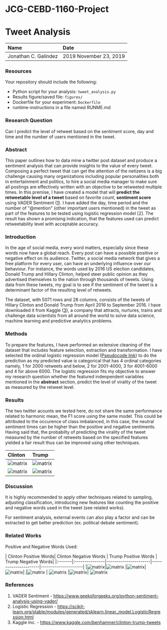# JCG-CEBD-1160-Project
# Tweet Analysis

| Name | Date |
|:-------|:---------------|
|Jonathan C. Galindez|2019 November 23, 2019|


### Resources
Your repository should include the following:

- Python script for your analysis: `tweet_analysis.py`
- Results figure/saved file:  `figures/`
- Dockerfile for your experiment: `Dockerfile`
- runtime-instructions in a file named RUNME.md

### Research Question

Can I predict the level of retweet based on the sentiment score, day and time and the number of users mentioned in the tweet. 

### Abstract

This paper outlines how to data mine a twitter post dataset and produce a sentiment analysis that can provide insights to the value of every tweet. Composing a perfect tweet that can get the attention of the netizens is a big challenge causing many organizations including popular personalities both in entertainment and politics, to hire a social media manager to make sure all postings are effectively written with an objective to be retweeted multiple times. In this premise, I have created a model that will **predict the retweetable level of a tweet** based on favorite count, **sentiment score** using VADER Sentiment ([1](https://www.geeksforgeeks.org/python-sentiment-analysis-using-vader/ "VADER Sentiment Link!")). I have added the day, time period and the number of "@mention" (other important users mentioned) in the tweet as part of the features to be tested using logistic regression model [2].  The result has shown a promising indication, that the features used can predict retweetability level with acceptable accuracy. 

### Introduction

In the age of social media, every word matters, especially since these words now have a global reach. Every post can have a possible positive or negative effect on its audience. Twitter, a social media network that gives a free platform for every user, can have an underlying influence over our behaviour. For instance, the words used by 2016 US election candidates, Donald Trump and Hillary Clinton, helped steer public opinion as they advertised themselves to the nation through thousands of tweets. Using data from these tweets, my goal is to see if the sentiment of the tweet is a determinant factor of the resulting level of retweets. 

The dataset, with 5071 rows and 28 columns, consists of the tweets of Hillary Clinton and Donald Trump from April 2016 to September 2016.  I have downloaded it from Kaggle ([3](https://www.kaggle.com/benhamner/clinton-trump-tweets "Kaggle Link!")), a company that attracts, nurtures, trains and challenge data scientists from all around the world to solve data science, machine learning and predictive analytics problems.

### Methods

To prepare the features, I have performed an extensive cleaning of the dataset that includes feature selection, extraction and transformation. I have selected the ordinal logistic regression model ([Pseudocode link](https://scikit-learn.org/stable/modules/generated/sklearn.linear_model.LogisticRegression.html "Logistic Regression Link!")) to do the prediction as my predicted value is categorical that has 4 ordinal categories namely, 1 for 2000 retweets and below, 2 for 2001-4000, 3 for 4001-6000 and 4 for above 6000. The logistic regression fits my objective to answer my research question whether the featured indenpendent variables mentioned in the **abstract** section, predict the level of virality of the tweet as measured by the retweet level.

### Results

The two twitter acounts we tested here, do not share the same performance related to harmonic mean, the F1 score using the same model. This could be attributed to the occurence of class imbalanced, in this case, the neutral sentiment times can be higher than the positive and negative sentiments. Having said that, the probabilty of predicting the virality of the  tweet measured by the number of retweets based on the specified features yielded a fair result thus can be improved using other techniques. 

| Clinton | Trump |
|:-------|:---------------|
|![matrix](./figures/clinton_confusion_matrix.png) |![matrix](./figures/trump_confusion_matrix.png)|
|![matrix](./figures/clinton_performance_report.PNG) |![matrix](./figures/trump_performance_report.PNG)|

### Discussion

It is highly recommended to apply other techniques related to sampling, adjusting classification, introducing new features like counting the positive and negative words used in the tweet (see related works).  

For sentiment analysis, external events can also play a factor and can be extracted to get better prediction (ex. political debate sentiment).

### Related Works

Positive and Negative Words Used:

| Clinton Positive Words| Clinton Negative Words | Trump Positive Words | Trump Negative Words|
|:-------|:---------------|----------------------|----------------------|---------------------| 
|![matrix](./figures/clinton_positive_cloud.png)|![matrix](./figures/clinton_negative_cloud.png)  |![matrix](./figures/trump_positive_cloud.png)| ![matrix](./figures/trump_negative_cloud.png)|
|![matrix](./figures/clinton_positive_words.png) | ![matrix](./figures/clinton_negative_words.png) |![matrix](./figures/trump_positive_words.png)| ![matrix](./figures/trump_negative_words.png)



### References
1. VADER Sentiment - https://www.geeksforgeeks.org/python-sentiment-analysis-using-vader/
2. Logistic Regression - https://scikit-learn.org/stable/modules/generated/sklearn.linear_model.LogisticRegression.html
3. Kaggle Inc. - https://www.kaggle.com/benhamner/clinton-trump-tweets




